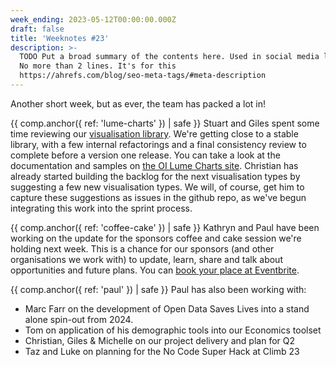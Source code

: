```yaml
---
week_ending: 2023-05-12T00:00:00.000Z
draft: false
title: 'Weeknotes #23'
description: >-
  TODO Put a broad summary of the contents here. Used in social media links etc.
  No more than 2 lines. It's for this
  https://ahrefs.com/blog/seo-meta-tags/#meta-description
---
```


Another short week, but as ever, the team has packed a lot in!

{{ comp.anchor({ ref: 'lume-charts' }) | safe }}
Stuart and Giles spent some time reviewing our [visualisation library](https://github.com/open-innovations/oi-lume-charts).
We're getting close to a stable library, with a few internal refactorings and a final consistency review to complete before a version one release. You can take a look at the documentation and samples on [the OI Lume Charts site](https://open-innovations.github.io/oi-lume-charts/).
Christian has already started building the backlog for the next visualisation types by suggesting a few new visualisation types.
We will, of course, get him to capture these suggestions as issues in the github repo, as we've begun integrating this work into the sprint process.

{{ comp.anchor({ ref: 'coffee-cake' }) | safe }}
Kathryn and Paul have been working on the update for the sponsors coffee and cake session we're holding next week.
This is a chance for our sponsors (and other organisations we work with) to update, learn, share and talk about opportunities and future plans.
You can [book your place at Eventbrite](https://www.eventbrite.co.uk/e/open-innovations-sponsors-coffee-cake-am-tickets-620603169787).


{{ comp.anchor({ ref: 'paul' }) | safe }}
Paul has also been working with:

* Marc Farr on the development of Open Data Saves Lives into a stand alone spin-out from 2024. 
* Tom on application of his demographic tools into our Economics toolset
* Christian, Giles & Michelle on our project delivery and plan for Q2
* Taz and Luke on planning for the No Code Super Hack at Climb 23
